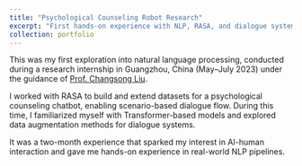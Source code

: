 ```yaml
---
title: "Psychological Counseling Robot Research"
excerpt: "First hands-on experience with NLP, RASA, and dialogue system design<br/><img src='/images/rasa_icon.png'>"
collection: portfolio
---
```


This was my first exploration into natural language processing, conducted during a research internship in Guangzhou, China (May–July 2023) under the guidance of <a href="https://scholar.google.com/citations?user=x_cL5pQAAAAJ&hl=en" target="_blank">Prof. Changsong Liu</a>. 

I worked with RASA to build and extend datasets for a psychological counseling chatbot, enabling scenario-based dialogue flow. During this time, I familiarized myself with Transformer-based models and explored data augmentation methods for dialogue systems.

It was a two-month experience that sparked my interest in AI-human interaction and gave me hands-on experience in real-world NLP pipelines.
